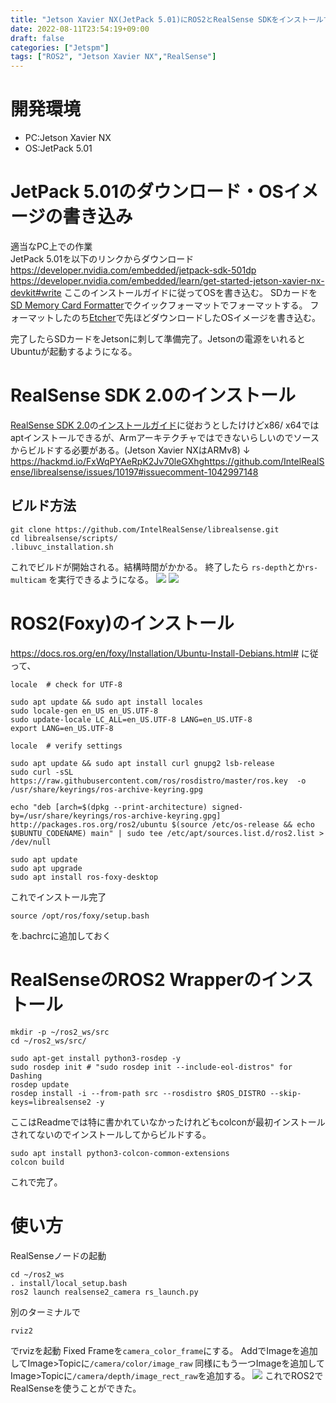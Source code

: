 ```yaml
---
title: "Jetson Xavier NX(JetPack 5.01)にROS2とRealSense SDKをインストールする"
date: 2022-08-11T23:54:19+09:00
draft: false
categories: ["Jetspm"]
tags: ["ROS2", "Jetson Xavier NX","RealSense"]
---
```

# 開発環境
* PC:Jetson Xavier NX
* OS:JetPack 5.01

# JetPack 5.01のダウンロード・OSイメージの書き込み
適当なPC上での作業  
JetPack 5.01を以下のリンクからダウンロード   https://developer.nvidia.com/embedded/jetpack-sdk-501dp
https://developer.nvidia.com/embedded/learn/get-started-jetson-xavier-nx-devkit#write ここのインストールガイドに従ってOSを書き込む。
SDカードを[SD Memory Card Formatter](https://www.sdcard.org/downloads/formatter/sd-memory-card-formatter-for-windows-download/)でクイックフォーマットでフォーマットする。
フォーマットしたのち[Etcher](https://www.balena.io/etcher/)で先ほどダウンロードしたOSイメージを書き込む。

完了したらSDカードをJetsonに刺して準備完了。Jetsonの電源をいれるとUbuntuが起動するようになる。

# RealSense SDK 2.0のインストール
[RealSense SDK 2.0](https://github.com/IntelRealSense/librealsense)の[インストールガイド](https://github.com/IntelRealSense/librealsense/blob/master/doc/distribution_linux.md)に従おうとしたけけどx86/ x64ではaptインストールできるが、Armアーキテクチャではできないらしいのでソースからビルドする必要がある。(Jetson Xavier NXはARMv8)
↓  
https://hackmd.io/FxWqPYAeRpK2Jv70leGXhghttps://github.com/IntelRealSense/librealsense/issues/10197#issuecomment-1042997148

## ビルド方法
```
git clone https://github.com/IntelRealSense/librealsense.git
cd librealsense/scripts/
.libuvc_installation.sh
```
これでビルドが開始される。結構時間がかかる。
終了したら
```rs-depth```とか```rs-multicam```
を実行できるようになる。
![](../img/rs-depth.png)
![](../img/rs-multicam.jpg)

# ROS2(Foxy)のインストール
https://docs.ros.org/en/foxy/Installation/Ubuntu-Install-Debians.html#
に従って、
```
locale  # check for UTF-8

sudo apt update && sudo apt install locales
sudo locale-gen en_US en_US.UTF-8
sudo update-locale LC_ALL=en_US.UTF-8 LANG=en_US.UTF-8
export LANG=en_US.UTF-8

locale  # verify settings
```

```
sudo apt update && sudo apt install curl gnupg2 lsb-release
sudo curl -sSL https://raw.githubusercontent.com/ros/rosdistro/master/ros.key  -o /usr/share/keyrings/ros-archive-keyring.gpg
```
```
echo "deb [arch=$(dpkg --print-architecture) signed-by=/usr/share/keyrings/ros-archive-keyring.gpg] http://packages.ros.org/ros2/ubuntu $(source /etc/os-release && echo $UBUNTU_CODENAME) main" | sudo tee /etc/apt/sources.list.d/ros2.list > /dev/null
```

```
sudo apt update
sudo apt upgrade
sudo apt install ros-foxy-desktop
```

これでインストール完了
```
source /opt/ros/foxy/setup.bash
```
を.bachrcに追加しておく

# RealSenseのROS2 Wrapperのインストール
```
mkdir -p ~/ros2_ws/src
cd ~/ros2_ws/src/
```
```
sudo apt-get install python3-rosdep -y
sudo rosdep init # "sudo rosdep init --include-eol-distros" for Dashing
rosdep update
rosdep install -i --from-path src --rosdistro $ROS_DISTRO --skip-keys=librealsense2 -y
```

ここはReadmeでは特に書かれていなかったけれどもcolconが最初インストールされてないのでインストールしてからビルドする。
```
sudo apt install python3-colcon-common-extensions
colcon build
```

これで完了。

# 使い方
RealSenseノードの起動
```
cd ~/ros2_ws
. install/local_setup.bash
ros2 launch realsense2_camera rs_launch.py
```
別のターミナルで
```
rviz2
```
でrvizを起動
Fixed Frameを```camera_color_frame```にする。
AddでImageを追加してImage>Topicに```/camera/color/image_raw```
同様にもう一つImageを追加してImage>Topicに```/camera/depth/image_rect_raw```を追加する。
![](../img/ros2_realsense.png)
これでROS2でRealSenseを使うことができた。
